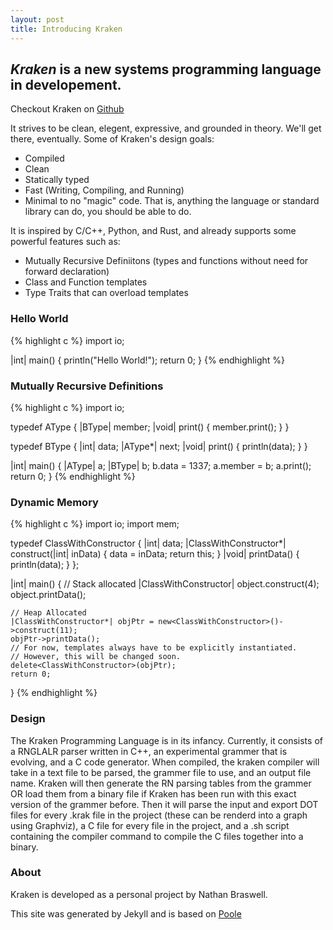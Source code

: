 ```yaml
---
layout: post
title: Introducing Kraken
---
```


*Kraken* is a new systems programming language in developement.
-----
Checkout Kraken on [Github](https://github.com/Limvot/kraken)

 It strives to be clean, elegent, expressive, and grounded in theory. We'll get there, eventually.
Some of Kraken's design goals:

* Compiled
* Clean
* Statically typed
* Fast (Writing, Compiling, and Running)
* Minimal to no "magic" code. That is, anything the language or standard library can do, you should be able to do.

It is inspired by C/C++, Python, and Rust, and already supports some powerful features such as:

* Mutually Recursive Definiitons (types and functions without need for forward declaration)
* Class and Function templates
* Type Traits that can overload templates

### Hello World
{% highlight c %}
import io;

|int| main() {
    println("Hello World!");
    return 0;
}
{% endhighlight %}

### Mutually Recursive Definitions
{% highlight c %}
import io;

typedef AType {
    |BType| member;
    |void| print() {
        member.print();
    }
}

typedef BType {
    |int| data;
    |AType*| next;
    |void| print() {
        println(data);
    }
}

|int| main() {
    |AType| a;
    |BType| b;
    b.data = 1337;
    a.member = b;
    a.print();
    return 0;
}
{% endhighlight %}

### Dynamic Memory
{% highlight c %}
import io;
import mem;

typedef ClassWithConstructor {
    |int| data;
    |ClassWithConstructor*| construct(|int| inData) {
        data = inData;
        return this;
    }
    |void| printData() {
        println(data);
    }
};

|int| main() {
    // Stack allocated
    |ClassWithConstructor| object.construct(4);
    object.printData();
    
    // Heap Allocated
    |ClassWithConstructor*| objPtr = new<ClassWithConstructor>()->construct(11);
    objPtr->printData();
    // For now, templates always have to be explicitly instantiated.
    // However, this will be changed soon.
    delete<ClassWithConstructor>(objPtr);
    return 0;
}
{% endhighlight %}

### Design
The Kraken Programming Language is in its infancy. Currently, it consists of a RNGLALR parser written in C++, an experimental grammer that is evolving, and a C code generator. When compiled, the kraken compiler will take in a text file to be parsed, the grammer file to use, and an output file name. Kraken will then generate the RN parsing tables from the grammer OR load them from a binary file if Kraken has been run with this exact version of the grammer before. Then it will parse the input and export DOT files for every .krak file in the project (these can be renderd into a graph using Graphviz), a C file for every file in the project, and a .sh script containing the compiler command to compile the C files together into a binary.

### About
Kraken is developed as a personal project by Nathan Braswell.

This site was generated by Jekyll and is based on [Poole](https://github.com/poole/poole)
